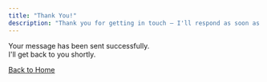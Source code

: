 ```yaml
---
title: "Thank You!"
description: "Thank you for getting in touch — I'll respond as soon as possible!"
---
```


Your message has been sent successfully.  
I'll get back to you shortly.

[Back to Home](/)